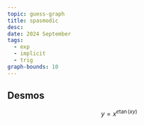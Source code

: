 ```yaml
---
topic: guess-graph
title: spasmodic
desc: 
date: 2024 September
tags:
  - exp
  - implicit
  - trig
graph-bounds: 10
---
```



## Desmos
```math
y=x^{e\tan\left(xy\right)}
```

